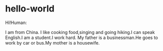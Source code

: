 # hello-world

Hi!Human:

I am from China. I like cooking food,singing and going hiking.I can speak English.I am a student.I work hard.
My father is a businessman.He goes to work by car or bus.My mother is a housewife.
